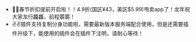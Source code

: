 - 🎉🎉春节折扣提前开启啦！！4.9折(国区¥43，美区$5.99)甩卖app了！龙年祝大家龙行龘龘，前程朤朤！
- ✌️✌️插件支持复制分身功能啦，需要最新版本服务端配合使用，但是还需要插件升级下，能使用的插件会在插件下注明，请耐心等待！
